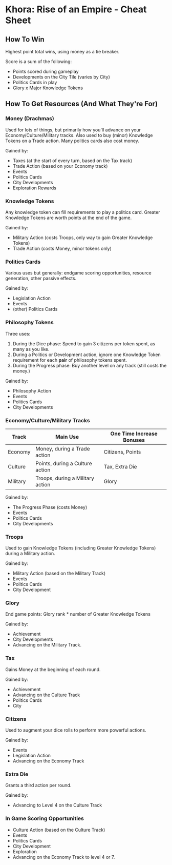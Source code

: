 # Khora:  Rise of an Empire - Cheat Sheet

## How To Win

Highest point total wins, using money as a tie breaker.  

Score is a sum of the following:

* Points scored during gameplay
* Developments on the City Tile (varies by City)
* Politics Cards in play
* Glory x Major Knowledge Tokens

## How To Get Resources (And What They're For)

### Money (Drachmas)

Used for lots of things, but primarily how you'll advance on your Economy/Culture/Military tracks.  Also used to buy (minor) Knowledge Tokens on a Trade action.  Many politics cards also cost money.

Gained by:

* Taxes (at the start of every turn, based on the Tax track)
* Trade Action (based on your Economy track)
* Events
* Politics Cards
* City Developments
* Exploration Rewards

### Knowledge Tokens

Any knowledge token can fill requirements to play a politics card.  Greater Knowledge Tokens are worth points at the end of the game.

Gained by:

* Military Action (costs Troops, only way to gain Greater Knowledge Tokens)
* Trade Action (costs Money, minor tokens only)

### Politics Cards

Various uses but generally:  endgame scoring opportunities, resource generation, other passive effects.

Gained by:

* Legislation Action
* Events
* (other) Politics Cards

### Philosophy Tokens

Three uses:

1. During the Dice phase:  Spend to gain 3 citizens per token spent, as many as you like.
2. During a Politics or Development action, ignore one Knowledge Token requirement for each **pair** of philosophy tokens spent.
3. During the Progress phase:  Buy another level on any track (still costs the money.)

Gained by:

* Philosophy Action
* Events
* Politics Cards
* City Developments

### Economy/Culture/Military Tracks

| Track    | Main Use                         | One Time Increase Bonuses |
| -------- | -------------------------------- | ------------------------- |
| Economy  | Money, during a Trade action     | Citizens, Points          |
| Culture  | Points, during a Culture action  | Tax, Extra Die            |
| Military | Troops, during a Military action | Glory                     |

Gained by:

* The Progress Phase (costs Money)
* Events
* Politics Cards
* City Developments

### Troops

Used to gain Knowledge Tokens (including Greater Knowledge Tokens) during a Military action.

Gained by:

* Military Action (based on the Military Track)
* Events
* Politics Cards
* City Development

### Glory

End game points:  Glory rank * number of Greater Knowledge Tokens

Gained by:

* Achievement
* City Developments
* Advancing on the Military Track.

### Tax

Gains Money at the beginning of each round.

Gained by:

* Achievement
* Advancing on the Culture Track
* Politics Cards
* City

### Citizens

Used to augment your dice rolls to perform more powerful actions.

Gained by:

* Events
* Legislation Action
* Advancing on the Economy Track

### Extra Die

Grants a third action per round.

Gained by:

* Advancing to Level 4 on the Culture Track

### In Game Scoring Opportunities

* Culture Action (based on the Culture Track)
* Events
* Politics Cards
* City Development
* Exploration
* Advancing on the Economy Track to level 4 or 7.

